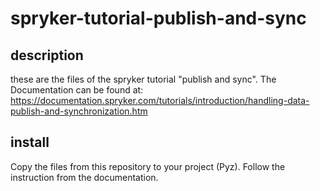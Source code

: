 # spryker-tutorial-publish-and-sync

## description

these are the files of the spryker tutorial "publish and sync". The Documentation can be found at: 
https://documentation.spryker.com/tutorials/introduction/handling-data-publish-and-synchronization.htm

## install

Copy the files from this repository to your project (Pyz). Follow the instruction from the documentation.
